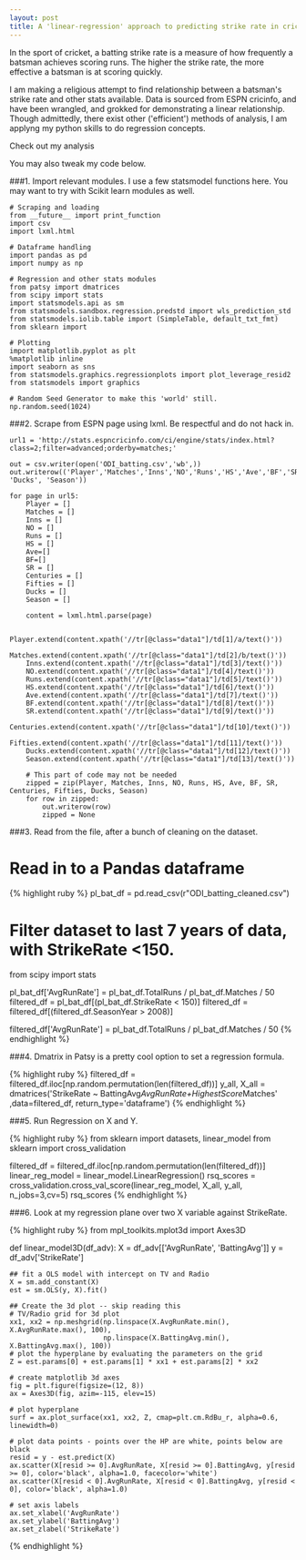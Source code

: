```yaml
---
layout: post
title: A 'linear-regression' approach to predicting strike rate in cricket...
---
```


In the sport of cricket, a batting strike rate is a measure of how frequently a batsman achieves scoring runs. The higher the strike rate, the more effective a batsman is at scoring quickly.

I am making a religious attempt to find relationship between a batsman's strike rate and other stats available. Data is sourced from ESPN cricinfo, and have been wrangled, and grokked for demonstrating a linear relationship. Though admittedly, there exist other ('efficient') methods of analysis, I am applyng my python skills to do regression concepts.

Check out my analysis 

You may also tweak my code below.

###1. Import relevant modules. I use a few statsmodel functions here. You may want to try with Scikit learn modules as well.

```
# Scraping and loading 
from __future__ import print_function
import csv
import lxml.html

# Dataframe handling
import pandas as pd
import numpy as np

# Regression and other stats modules
from patsy import dmatrices
from scipy import stats
import statsmodels.api as sm
from statsmodels.sandbox.regression.predstd import wls_prediction_std
from statsmodels.iolib.table import (SimpleTable, default_txt_fmt)
from sklearn import 

# Plotting
import matplotlib.pyplot as plt
%matplotlib inline
import seaborn as sns
from statsmodels.graphics.regressionplots import plot_leverage_resid2
from statsmodels import graphics

# Random Seed Generator to make this 'world' still.
np.random.seed(1024)
```

###2. Scrape from ESPN page using lxml. Be respectful and do not hack in.

```
url1 = 'http://stats.espncricinfo.com/ci/engine/stats/index.html?class=2;filter=advanced;orderby=matches;'

out = csv.writer(open('ODI_batting.csv','wb',))
out.writerow(('Player','Matches','Inns','NO','Runs','HS','Ave','BF','SR','Centuries','Fifties', 'Ducks', 'Season'))

for page in url5:
    Player = []
    Matches = []
    Inns = []
    NO = []
    Runs = []
    HS = []
    Ave=[]
    BF=[]
    SR = []
    Centuries = []
    Fifties = []
    Ducks = []
    Season = []
    
    content = lxml.html.parse(page)
    
    Player.extend(content.xpath('//tr[@class="data1"]/td[1]/a/text()'))
    Matches.extend(content.xpath('//tr[@class="data1"]/td[2]/b/text()'))
    Inns.extend(content.xpath('//tr[@class="data1"]/td[3]/text()'))
    NO.extend(content.xpath('//tr[@class="data1"]/td[4]/text()'))
    Runs.extend(content.xpath('//tr[@class="data1"]/td[5]/text()'))
    HS.extend(content.xpath('//tr[@class="data1"]/td[6]/text()'))
    Ave.extend(content.xpath('//tr[@class="data1"]/td[7]/text()'))
    BF.extend(content.xpath('//tr[@class="data1"]/td[8]/text()'))
    SR.extend(content.xpath('//tr[@class="data1"]/td[9]/text()'))
    Centuries.extend(content.xpath('//tr[@class="data1"]/td[10]/text()'))
    Fifties.extend(content.xpath('//tr[@class="data1"]/td[11]/text()'))
    Ducks.extend(content.xpath('//tr[@class="data1"]/td[12]/text()'))
    Season.extend(content.xpath('//tr[@class="data1"]/td[13]/text()'))
    
    # This part of code may not be needed
    zipped = zip(Player, Matches, Inns, NO, Runs, HS, Ave, BF, SR, Centuries, Fifties, Ducks, Season)
    for row in zipped:
        out.writerow(row)
        zipped = None
```

###3. Read from the file, after a bunch of cleaning on the dataset.

# Read in to a Pandas dataframe

{% highlight ruby %}
pl_bat_df = pd.read_csv(r"ODI_batting_cleaned.csv")

# Filter dataset to last 7 years of data, with StrikeRate <150.
from scipy import stats

pl_bat_df['AvgRunRate'] = pl_bat_df.TotalRuns / pl_bat_df.Matches / 50
filtered_df = pl_bat_df[(pl_bat_df.StrikeRate < 150)]
filtered_df = filtered_df[(filtered_df.SeasonYear > 2008)]

filtered_df['AvgRunRate'] = pl_bat_df.TotalRuns / pl_bat_df.Matches / 50
{% endhighlight %}

###4. Dmatrix in Patsy is a pretty cool option to set a regression formula.

{% highlight ruby %}
filtered_df = filtered_df.iloc[np.random.permutation(len(filtered_df))]
y_all, X_all = dmatrices('StrikeRate ~ BattingAvg*AvgRunRate+HighestScore*Matches'\
                 ,data=filtered_df, return_type='dataframe')
{% endhighlight %}

###5. Run Regression on X and Y.

{% highlight ruby %}
from sklearn import datasets, linear_model
from sklearn import cross_validation

filtered_df = filtered_df.iloc[np.random.permutation(len(filtered_df))]
linear_reg_model = linear_model.LinearRegression()
rsq_scores = cross_validation.cross_val_score(linear_reg_model, X_all, y_all, n_jobs=3,cv=5)
rsq_scores
{% endhighlight %}

###6. Look at my regression plane over two X variable against StrikeRate.

{% highlight ruby %}
from mpl_toolkits.mplot3d import Axes3D

def linear_model3D(df_adv):
    X = df_adv[['AvgRunRate', 'BattingAvg']]
    y = df_adv['StrikeRate']

    ## fit a OLS model with intercept on TV and Radio
    X = sm.add_constant(X)
    est = sm.OLS(y, X).fit()

    ## Create the 3d plot -- skip reading this
    # TV/Radio grid for 3d plot
    xx1, xx2 = np.meshgrid(np.linspace(X.AvgRunRate.min(), X.AvgRunRate.max(), 100), 
                           np.linspace(X.BattingAvg.min(), X.BattingAvg.max(), 100))
    # plot the hyperplane by evaluating the parameters on the grid
    Z = est.params[0] + est.params[1] * xx1 + est.params[2] * xx2

    # create matplotlib 3d axes
    fig = plt.figure(figsize=(12, 8))
    ax = Axes3D(fig, azim=-115, elev=15)

    # plot hyperplane
    surf = ax.plot_surface(xx1, xx2, Z, cmap=plt.cm.RdBu_r, alpha=0.6, linewidth=0)

    # plot data points - points over the HP are white, points below are black
    resid = y - est.predict(X)
    ax.scatter(X[resid >= 0].AvgRunRate, X[resid >= 0].BattingAvg, y[resid >= 0], color='black', alpha=1.0, facecolor='white')
    ax.scatter(X[resid < 0].AvgRunRate, X[resid < 0].BattingAvg, y[resid < 0], color='black', alpha=1.0)

    # set axis labels
    ax.set_xlabel('AvgRunRate')
    ax.set_ylabel('BattingAvg')
    ax.set_zlabel('StrikeRate')
{% endhighlight %}
